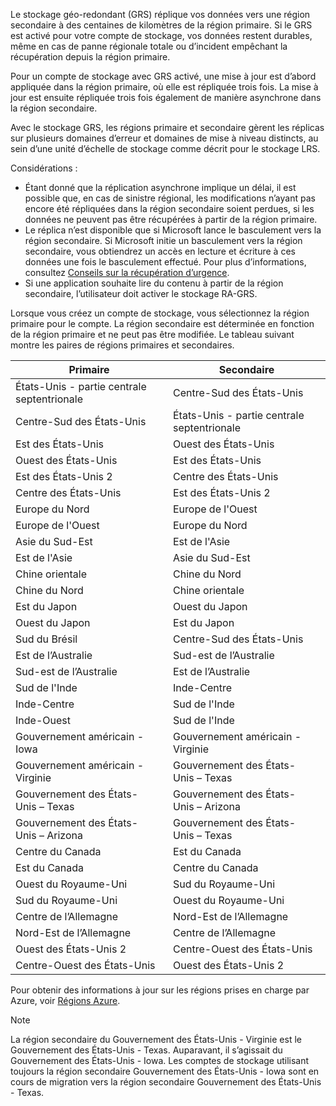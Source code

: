 Le stockage géo-redondant (GRS) réplique vos données vers une région secondaire à des centaines de kilomètres de la région primaire. Si le GRS est activé pour votre compte de stockage, vos données restent durables, même en cas de panne régionale totale ou d’incident empêchant la récupération depuis la région primaire.

Pour un compte de stockage avec GRS activé, une mise à jour est d’abord appliquée dans la région primaire, où elle est répliquée trois fois. La mise à jour est ensuite répliquée trois fois également de manière asynchrone dans la région secondaire.

Avec le stockage GRS, les régions primaire et secondaire gèrent les réplicas sur plusieurs domaines d’erreur et domaines de mise à niveau distincts, au sein d’une unité d’échelle de stockage comme décrit pour le stockage LRS.

Considérations :

* Étant donné que la réplication asynchrone implique un délai, il est possible que, en cas de sinistre régional, les modifications n’ayant pas encore été répliquées dans la région secondaire soient perdues, si les données ne peuvent pas être récupérées à partir de la région primaire.
* Le réplica n’est disponible que si Microsoft lance le basculement vers la région secondaire. Si Microsoft initie un basculement vers la région secondaire, vous obtiendrez un accès en lecture et écriture à ces données une fois le basculement effectué. Pour plus d’informations, consultez [Conseils sur la récupération d’urgence](../articles/storage/common/storage-disaster-recovery-guidance.md). 
* Si une application souhaite lire du contenu à partir de la région secondaire, l’utilisateur doit activer le stockage RA-GRS.

Lorsque vous créez un compte de stockage, vous sélectionnez la région primaire pour le compte. La région secondaire est déterminée en fonction de la région primaire et ne peut pas être modifiée. Le tableau suivant montre les paires de régions primaires et secondaires.

| Primaire | Secondaire |
| --- | --- |
| États-Unis - partie centrale septentrionale | Centre-Sud des États-Unis |
| Centre-Sud des États-Unis | États-Unis - partie centrale septentrionale |
| Est des États-Unis | Ouest des États-Unis |
| Ouest des États-Unis | Est des États-Unis |
| Est des États-Unis 2 | Centre des États-Unis |
| Centre des États-Unis | Est des États-Unis 2 |
| Europe du Nord | Europe de l'Ouest |
| Europe de l'Ouest | Europe du Nord |
| Asie du Sud-Est | Est de l'Asie |
| Est de l'Asie | Asie du Sud-Est |
| Chine orientale | Chine du Nord |
| Chine du Nord | Chine orientale |
| Est du Japon | Ouest du Japon |
| Ouest du Japon | Est du Japon |
| Sud du Brésil | Centre-Sud des États-Unis |
| Est de l’Australie | Sud-est de l’Australie |
| Sud-est de l’Australie | Est de l’Australie |
| Sud de l'Inde | Inde-Centre |
| Inde-Centre | Sud de l'Inde |
| Inde-Ouest | Sud de l'Inde |
| Gouvernement américain - Iowa | Gouvernement américain - Virginie |
| Gouvernement américain - Virginie | Gouvernement des États-Unis – Texas |
| Gouvernement des États-Unis – Texas | Gouvernement des États-Unis – Arizona |
| Gouvernement des États-Unis – Arizona | Gouvernement des États-Unis – Texas |
| Centre du Canada | Est du Canada |
| Est du Canada | Centre du Canada |
| Ouest du Royaume-Uni | Sud du Royaume-Uni |
| Sud du Royaume-Uni | Ouest du Royaume-Uni |
| Centre de l’Allemagne | Nord-Est de l’Allemagne |
| Nord-Est de l’Allemagne | Centre de l’Allemagne |
| Ouest des États-Unis 2 | Centre-Ouest des États-Unis |
| Centre-Ouest des États-Unis | Ouest des États-Unis 2 |

Pour obtenir des informations à jour sur les régions prises en charge par Azure, voir [Régions Azure](https://azure.microsoft.com/regions/).

>[!NOTE]  
> La région secondaire du Gouvernement des États-Unis - Virginie est le Gouvernement des États-Unis - Texas. Auparavant, il s’agissait du Gouvernement des États-Unis - Iowa. Les comptes de stockage utilisant toujours la région secondaire Gouvernement des États-Unis - Iowa sont en cours de migration vers la région secondaire Gouvernement des États-Unis - Texas. 
> 
> 